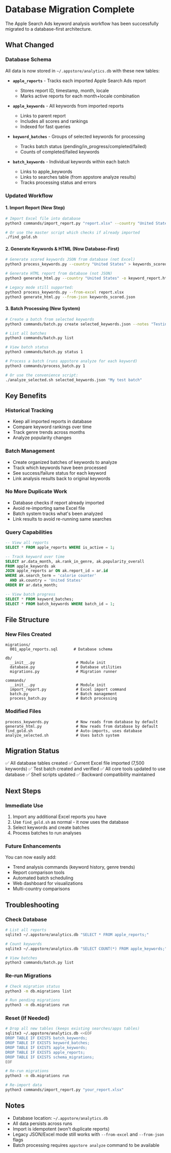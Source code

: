# Database Migration Complete

The Apple Search Ads keyword analysis workflow has been successfully migrated to a database-first architecture.

## What Changed

### Database Schema
All data is now stored in `~/.appstore/analytics.db` with these new tables:

- **`apple_reports`** - Tracks each imported Apple Search Ads report
  - Stores report ID, timestamp, month, locale
  - Marks active reports for each month+locale combination

- **`apple_keywords`** - All keywords from imported reports
  - Links to parent report
  - Includes all scores and rankings
  - Indexed for fast queries

- **`keyword_batches`** - Groups of selected keywords for processing
  - Tracks batch status (pending/in_progress/completed/failed)
  - Counts of completed/failed keywords

- **`batch_keywords`** - Individual keywords within each batch
  - Links to apple_keywords
  - Links to searches table (from appstore analyze results)
  - Tracks processing status and errors

### Updated Workflow

#### 1. Import Report (New Step)
```bash
# Import Excel file into database
python3 commands/import_report.py "report.xlsx" --country "United States"

# Or use the master script which checks if already imported
./find_gold.sh
```

#### 2. Generate Keywords & HTML (Now Database-First)
```bash
# Generate scored keywords JSON from database (not Excel)
python3 process_keywords.py --country "United States" > keywords_scored.json

# Generate HTML report from database (not JSON)
python3 generate_html.py --country "United States" -o keyword_report.html

# Legacy mode still supported:
python3 process_keywords.py --from-excel report.xlsx
python3 generate_html.py --from-json keywords_scored.json
```

#### 3. Batch Processing (New System)
```bash
# Create a batch from selected keywords
python3 commands/batch.py create selected_keywords.json --notes "Testing keywords"

# List all batches
python3 commands/batch.py list

# View batch status
python3 commands/batch.py status 1

# Process a batch (runs appstore analyze for each keyword)
python3 commands/process_batch.py 1

# Or use the convenience script:
./analyze_selected.sh selected_keywords.json "My test batch"
```

## Key Benefits

### Historical Tracking
- Keep all imported reports in database
- Compare keyword rankings over time
- Track genre trends across months
- Analyze popularity changes

### Batch Management
- Create organized batches of keywords to analyze
- Track which keywords have been processed
- See success/failure status for each keyword
- Link analysis results back to original keywords

### No More Duplicate Work
- Database checks if report already imported
- Avoid re-importing same Excel file
- Batch system tracks what's been analyzed
- Link results to avoid re-running same searches

### Query Capabilities
```sql
-- View all reports
SELECT * FROM apple_reports WHERE is_active = 1;

-- Track keyword over time
SELECT ar.data_month, ak.rank_in_genre, ak.popularity_overall
FROM apple_keywords ak
JOIN apple_reports ar ON ak.report_id = ar.id
WHERE ak.search_term = 'calorie counter'
  AND ak.country = 'United States'
ORDER BY ar.data_month;

-- View batch progress
SELECT * FROM keyword_batches;
SELECT * FROM batch_keywords WHERE batch_id = 1;
```

## File Structure

### New Files Created
```
migrations/
  001_apple_reports.sql       # Database schema

db/
  __init__.py                  # Module init
  database.py                  # Database utilities
  migrations.py                # Migration runner

commands/
  __init__.py                  # Module init
  import_report.py             # Excel import command
  batch.py                     # Batch management
  process_batch.py             # Batch processing
```

### Modified Files
```
process_keywords.py            # Now reads from database by default
generate_html.py               # Now reads from database by default
find_gold.sh                   # Auto-imports, uses database
analyze_selected.sh            # Uses batch system
```

## Migration Status

✅ All database tables created
✅ Current Excel file imported (7,500 keywords)
✅ Test batch created and verified
✅ All core tools updated to use database
✅ Shell scripts updated
✅ Backward compatibility maintained

## Next Steps

### Immediate Use
1. Import any additional Excel reports you have
2. Use `find_gold.sh` as normal - it now uses the database
3. Select keywords and create batches
4. Process batches to run analyses

### Future Enhancements
You can now easily add:
- Trend analysis commands (keyword history, genre trends)
- Report comparison tools
- Automated batch scheduling
- Web dashboard for visualizations
- Multi-country comparisons

## Troubleshooting

### Check Database
```bash
# List all reports
sqlite3 ~/.appstore/analytics.db "SELECT * FROM apple_reports;"

# Count keywords
sqlite3 ~/.appstore/analytics.db "SELECT COUNT(*) FROM apple_keywords;"

# View batches
python3 commands/batch.py list
```

### Re-run Migrations
```bash
# Check migration status
python3 -m db.migrations list

# Run pending migrations
python3 -m db.migrations run
```

### Reset (If Needed)
```bash
# Drop all new tables (keeps existing searches/apps tables)
sqlite3 ~/.appstore/analytics.db <<EOF
DROP TABLE IF EXISTS batch_keywords;
DROP TABLE IF EXISTS keyword_batches;
DROP TABLE IF EXISTS apple_keywords;
DROP TABLE IF EXISTS apple_reports;
DROP TABLE IF EXISTS schema_migrations;
EOF

# Re-run migrations
python3 -m db.migrations run

# Re-import data
python3 commands/import_report.py "your_report.xlsx"
```

## Notes

- Database location: `~/.appstore/analytics.db`
- All data persists across runs
- Import is idempotent (won't duplicate reports)
- Legacy JSON/Excel mode still works with `--from-excel` and `--from-json` flags
- Batch processing requires `appstore analyze` command to be available
